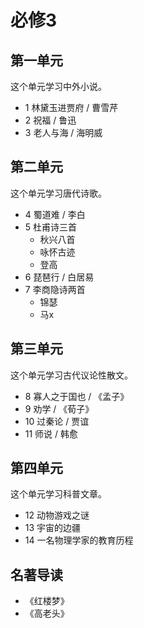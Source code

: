 # 必修3

## 第一单元

这个单元学习中外小说。

- 1 林黛玉进贾府 / 曹雪芹
- 2 祝福 / 鲁迅
- 3 老人与海 / 海明威

## 第二单元

这个单元学习唐代诗歌。

- 4 蜀道难 / 李白
- 5 杜甫诗三首
  - 秋兴八首
  - 咏怀古迹
  - 登高
- 6 琵琶行 / 白居易
- 7 李商隐诗两首
  - 锦瑟
  - 马x

## 第三单元

这个单元学习古代议论性散文。

- 8 寡人之于国也 / 《孟子》
- 9 劝学 / 《荀子》
- 10 过秦论 / 贾谊
- 11 师说 / 韩愈

## 第四单元

这个单元学习科普文章。

- 12 动物游戏之谜
- 13 宇宙的边疆
- 14 一名物理学家的教育历程

## 名著导读

- 《红楼梦》
- 《高老头》
